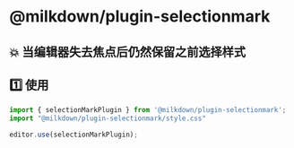# @milkdown/plugin-selectionmark

## 💥 当编辑器失去焦点后仍然保留之前选择样式

## 1️⃣ 使用

```js
import { selectionMarkPlugin } from '@milkdown/plugin-selectionmark';
import "@milkdown/plugin-selectionmark/style.css"

editor.use(selectionMarkPlugin);
```